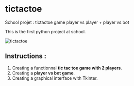 # tictactoe
School projet : tictactoe game player vs player + player vs bot

This is the first python project at school.

![tictactoe](https://media.discordapp.net/attachments/1127262879092056067/1312840495801565184/tictactoe.jpg?ex=674df57d&is=674ca3fd&hm=6f2fc9cea64222f3bc5b8c7e027a80dd95bd6add90b98d3ea22f46ad1c55796a&=&format=webp&width=202&height=202)

## Instructions : 

1. Creating a functionnal **tic tac toe game with 2 players**.
2. Creating a **player vs bot game**.
3. Creating a graphical interface with Tkinter.
